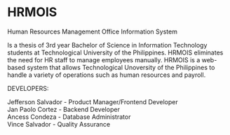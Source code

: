 # HRMOIS
Human Resources Management Office Information System

Is a thesis of 3rd year Bachelor of Science in Information Technology students at Technological University of the Philippines.
HRMOIS eliminates the need for HR staff to manage employees manually. HRMOIS is a web-based system that allows Technological Unoversity of the Philippines
to handle a variety of operations such as human resources and payroll.

DEVELOPERS:

Jefferson Salvador - Product Manager/Frontend Developer  
Jan Paolo Cortez - Backend Developer  
Ancess Condeza - Database Administrator  
Vince Salvador - Quality Assurance
